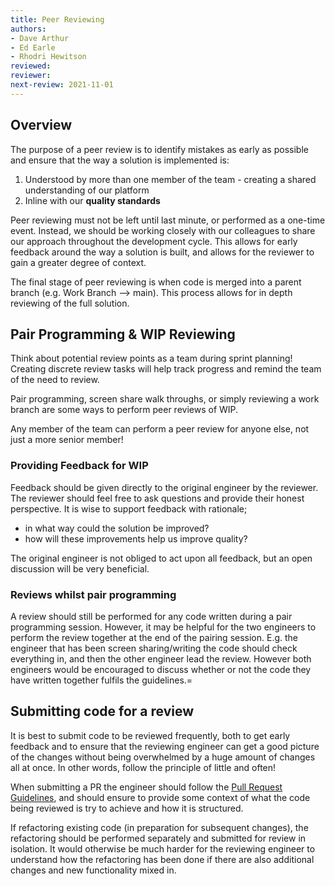 ```yaml
---
title: Peer Reviewing
authors: 
- Dave Arthur
- Ed Earle
- Rhodri Hewitson
reviewed: 
reviewer:
next-review: 2021-11-01
---
```


## Overview

The purpose of a peer review is to identify mistakes as early as possible and ensure that the way a solution is implemented is:

1. Understood by more than one member of the team - creating a shared understanding of our platform
1. Inline with our **quality standards**

Peer reviewing must not be left until last minute, or performed as a one-time event. Instead, we should be working closely with our colleagues to share our approach throughout the development cycle. This allows for early feedback around the way a solution is built, and allows for the reviewer to gain a greater degree of context.

The final stage of peer reviewing is when code is merged into a parent branch (e.g. Work Branch --> main). This process allows for in depth reviewing of the full solution.

## Pair Programming & WIP Reviewing

Think about potential review points as a team during sprint planning! Creating discrete review tasks will help track progress and remind the team of the need to review.

Pair programming, screen share walk throughs, or simply reviewing a work branch are some ways to perform peer reviews of WIP.

Any member of the team can perform a peer review for anyone else, not just a more senior member!

### Providing Feedback for WIP

Feedback should be given directly to the original engineer by the reviewer. The reviewer should feel free to ask questions and provide their honest perspective. It is wise to support feedback with rationale;

- in what way could the solution be improved?
- how will these improvements help us improve quality?

The original engineer is not obliged to act upon all feedback, but an open discussion will be very beneficial.

### Reviews whilst pair programming

A review should still be performed for any code written during a pair programming session. However, it may be helpful for the two engineers to perform the review together at the end of the pairing session. E.g. the engineer that has been screen sharing/writing the code should check everything in, and then the other engineer lead the review. However both engineers would be encouraged to discuss whether or not the code they have written together fulfils the guidelines.=

## Submitting code for a review

It is best to submit code to be reviewed frequently, both to get early feedback and to ensure that the reviewing engineer can get a good picture of the changes without being overwhelmed by a huge amount of changes all at once. In other words, follow the principle of little and often!

When submitting a PR the engineer should follow the [Pull Request Guidelines](../Pull-Requests.md), and should ensure to provide some context of what the code being reviewed is try to achieve and how it is structured.

If refactoring existing code (in preparation for subsequent changes), the refactoring should be performed separately and submitted for review in isolation. It would otherwise be much harder for the reviewing engineer to understand how the refactoring has been done if there are also additional changes and new functionality mixed in.
